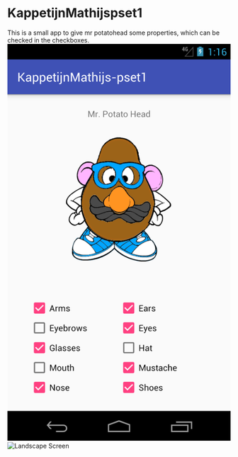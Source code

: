 # KappetijnMathijspset1
This is a small app to give mr potatohead some properties, which can be checked in the checkboxes.
![Potrait Screen](https://raw.githubusercontent.com/hellvox/KappetijnMathijspset1/master/doc/Screenshot_1509625015.png)
![Landscape Screen](https://raw.githubusercontent.com/hellvox/KappetijnMathijspset1/master/doc/Screenshot_1509625016.png)
